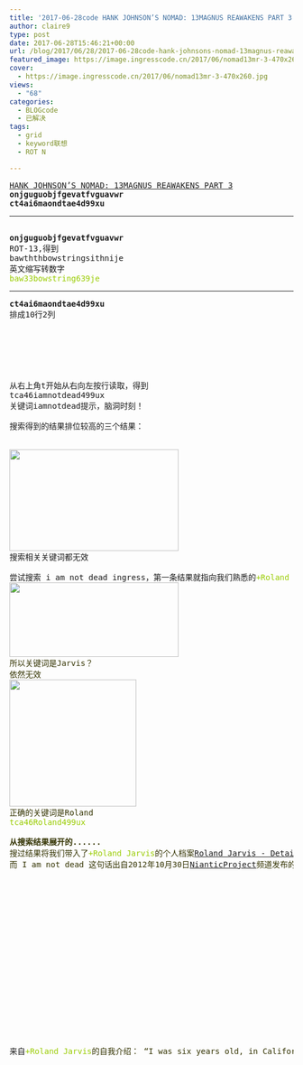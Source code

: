 ```yaml
---
title: '2017-06-28code HANK JOHNSON’S NOMAD: 13MAGNUS REAWAKENS PART 3'
author: claire9
type: post
date: 2017-06-28T15:46:21+00:00
url: /blog/2017/06/28/2017-06-28code-hank-johnsons-nomad-13magnus-reawakens-part-3/
featured_image: https://image.ingresscode.cn/2017/06/nomad13mr-3-470x260.jpg?x-oss-process=image/resize,m_fill,w_470,h_220
cover:
  - https://image.ingresscode.cn/2017/06/nomad13mr-3-470x260.jpg
views:
  - "68"
categories:
  - BLOGcode
  - 已解决
tags:
  - grid
  - keyword联想
  - ROT N

---
```

<pre><a href="http://investigate.ingress.com/2017/06/28/hank-johnsons-nomad-13magnus-reawakens-part-3/" target="_blank" rel="noopener">HANK JOHNSON’S NOMAD: 13MAGNUS REAWAKENS PART 3
</a><strong>onjguguobjfgevatfvguavwr
ct4ai6maondtae4d99xu</strong>
<!--more--></pre>

* * *

<pre><strong>
onjguguobjfgevatfvguavwr</strong>
ROT-13,得到
bawththbowstringsithnije
英文缩写转数字
<span style="color: #99cc00;">baw33bowstring639je</span></pre>

* * *

<pre><strong>ct4ai6maondtae4d99xu</strong>
排成10行2列



<table border="0" cellpading="0" cellspacing="0"   >
  
  	
  
</table>

从右上角t开始从右向左按行读取，得到
tca46iamnotdead499ux
关键词iamnotdead提示，脑洞时刻！

搜索得到的结果排位较高的三个结果：


<img class="alignnone size-medium wp-image-342" src="https://image.ingresscode.cn/2017/06/屏幕快照-2017-06-28-下午11.04.34.png?x-oss-process=image/resize,m_fill,w_300,h_180" alt="" width="300" height="180" srcset="https://image.ingresscode.cn/2017/06/屏幕快照-2017-06-28-下午11.04.34.png 444w, https://image.ingresscode.cn/2017/06/屏幕快照-2017-06-28-下午11.04.34.png?x-oss-process=image/resize,m_fill,w_300,h_180 300w" sizes="(max-width: 300px) 100vw, 300px" />
搜索相关关键词都无效

尝试搜索 i am not dead ingress，第一条结果就指向我们熟悉的<span style="color: #99cc00;">+Roland Jarvi<span style="color: #333300;"><span style="color: #99cc00;">s
</span></span></span><img class="alignnone size-medium wp-image-343" style="font-family: Georgia, 'Times New Roman', 'Bitstream Charter', Times, serif;" src="https://image.ingresscode.cn/2017/06/屏幕快照-2017-06-28-下午11.11.36.png?x-oss-process=image/resize,m_fill,w_300,h_132" alt="" width="300" height="132" srcset="https://image.ingresscode.cn/2017/06/屏幕快照-2017-06-28-下午11.11.36.png 653w, https://image.ingresscode.cn/2017/06/屏幕快照-2017-06-28-下午11.11.36.png?x-oss-process=image/resize,m_fill,w_300,h_132 300w" sizes="(max-width: 300px) 100vw, 300px" />
<span style="color: #99cc00;"><span style="color: #333300;">所以关键词是Jarvis？
依然无效
<img class="alignnone size-full wp-image-344" src="https://image.ingresscode.cn/2017/06/下载-1.jpeg" alt="" width="225" height="225" srcset="https://image.ingresscode.cn/2017/06/下载-1.jpeg 225w, https://image.ingresscode.cn/2017/06/下载-1.jpeg?x-oss-process=image/resize,m_fill,w_150,h_150 150w" sizes="(max-width: 225px) 100vw, 225px" />
正确的关键词是Roland
<span style="color: #99cc00;">tca46Roland499ux</span>

<strong>从搜索结果展开的......
</strong>搜过结果将我们带入了<span style="color: #99cc00;">+Roland Jarvis</span>的个人档案<a href="https://niantic.schlarp.com/investigation:characters:roland_jarvis">Roland Jarvis - Detailed Dossier</a>
而 I am not dead 这句话出自2012年10月30日<a class="g-hovercard yt-uix-sessionlink spf-link " href="https://www.youtube.com/channel/UCC-xiISmkq9WDvNiQpYfggg" data-sessionlink="itct=CDgQ4TkiEwjx0M2s7ODUAhUTRX4KHXKVAZUo-B0" data-ytid="UCC-xiISmkq9WDvNiQpYfggg">NianticProject</a>频道发布的第一个视频
</span></span></pre>

<div style="position: relative; height: 0; padding-bottom: 56.25%;">
</div>

<pre>来自<span style="color: #99cc00;">+Roland Jarvis<span style="color: #333300;">的自我介绍： “I was six years old, in California desert, an XF-103 stuck out of a crack in desert floor, frozen in space and time. I am Roland Jarvis and I am not dead…”</span></span></pre>
